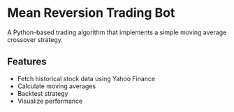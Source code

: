 # Mean Reversion Trading Bot

A Python-based trading algorithm that implements a simple moving average crossover strategy.

## Features
- Fetch historical stock data using Yahoo Finance
- Calculate moving averages
- Backtest strategy
- Visualize performance
